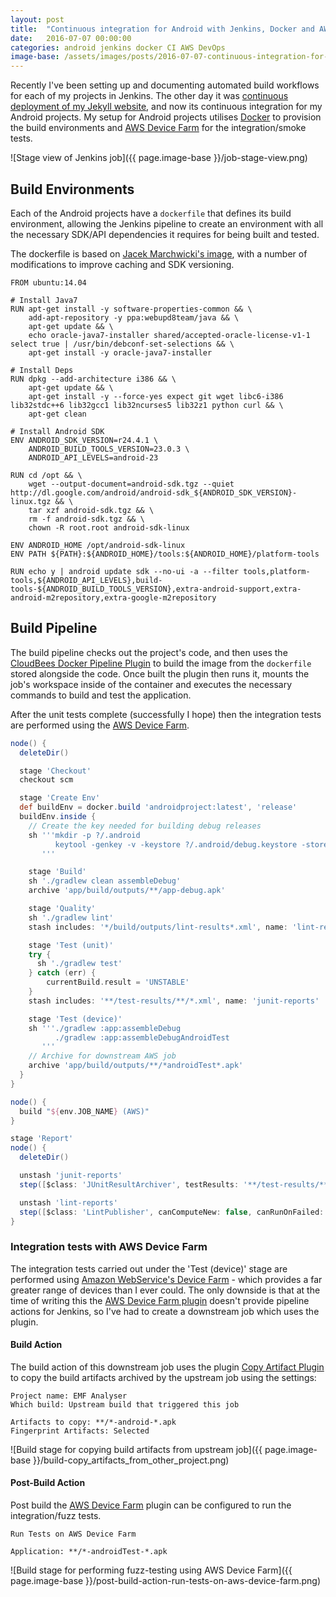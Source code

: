 ```yaml
---
layout: post
title:  "Continuous integration for Android with Jenkins, Docker and AWS"
date:   2016-07-07 00:00:00
categories: android jenkins docker CI AWS DevOps
image-base: /assets/images/posts/2016-07-07-continuous-integration-for-android-with-jenkins-docker-and-aws
---
```


Recently I've been setting up and documenting automated build workflows for each of my projects in Jenkins.
The other day it was [continuous deployment of my Jekyll website](http://sketchingdev.co.uk/blog/continuous-deployment-of-jekyll-website-with-jenkins.html),
and now its continuous integration for my Android projects. My setup for Android projects utilises [Docker](http://www.docker.com/) to
provision the build environments and [AWS Device Farm](https://aws.amazon.com/device-farm/)
for the integration/smoke tests.

![Stage view of Jenkins job]({{ page.image-base }}/job-stage-view.png)

## Build Environments

Each of the Android projects have a `dockerfile` that defines its build environment, allowing the Jenkins pipeline to
create an environment with all the necessary SDK/API dependencies it requires for being built and tested.

The dockerfile is based on
[Jacek Marchwicki's image](https://hub.docker.com/r/jacekmarchwicki/android/), with a number of modifications to improve
caching and SDK versioning.

```
FROM ubuntu:14.04

# Install Java7
RUN apt-get install -y software-properties-common && \
    add-apt-repository -y ppa:webupd8team/java && \
    apt-get update && \
    echo oracle-java7-installer shared/accepted-oracle-license-v1-1 select true | /usr/bin/debconf-set-selections && \
    apt-get install -y oracle-java7-installer

# Install Deps
RUN dpkg --add-architecture i386 && \
    apt-get update && \
    apt-get install -y --force-yes expect git wget libc6-i386 lib32stdc++6 lib32gcc1 lib32ncurses5 lib32z1 python curl && \
    apt-get clean

# Install Android SDK
ENV ANDROID_SDK_VERSION=r24.4.1 \
    ANDROID_BUILD_TOOLS_VERSION=23.0.3 \
    ANDROID_API_LEVELS=android-23

RUN cd /opt && \
    wget --output-document=android-sdk.tgz --quiet http://dl.google.com/android/android-sdk_${ANDROID_SDK_VERSION}-linux.tgz && \
    tar xzf android-sdk.tgz && \
    rm -f android-sdk.tgz && \
    chown -R root.root android-sdk-linux

ENV ANDROID_HOME /opt/android-sdk-linux
ENV PATH ${PATH}:${ANDROID_HOME}/tools:${ANDROID_HOME}/platform-tools

RUN echo y | android update sdk --no-ui -a --filter tools,platform-tools,${ANDROID_API_LEVELS},build-tools-${ANDROID_BUILD_TOOLS_VERSION},extra-android-support,extra-android-m2repository,extra-google-m2repository
```

## Build Pipeline

The build pipeline checks out the project's code, and then uses the
[CloudBees Docker Pipeline Plugin](https://wiki.jenkins-ci.org/display/JENKINS/Docker+Pipeline+Plugin) to
build the image from the `dockerfile` stored alongside the code. Once built the plugin then runs it, mounts the job's
workspace inside of the container and executes the necessary commands to build and test the application.

After the unit tests complete (successfully I hope) then the integration tests are performed using the
[AWS Device Farm](https://aws.amazon.com/device-farm/).

```groovy
node() {
  deleteDir()

  stage 'Checkout'
  checkout scm

  stage 'Create Env'
  def buildEnv = docker.build 'androidproject:latest', 'release'
  buildEnv.inside {
    // Create the key needed for building debug releases
    sh '''mkdir -p ?/.android
          keytool -genkey -v -keystore ?/.android/debug.keystore -storepass android -alias androiddebugkey -keypass android -dname "CN=Android Debug,O=Android,C=US"
       '''

    stage 'Build'
    sh './gradlew clean assembleDebug'
    archive 'app/build/outputs/**/app-debug.apk'

    stage 'Quality'
    sh './gradlew lint'
    stash includes: '*/build/outputs/lint-results*.xml', name: 'lint-reports'

    stage 'Test (unit)'
    try {
      sh './gradlew test'
    } catch (err) {
        currentBuild.result = 'UNSTABLE'
    }
    stash includes: '**/test-results/**/*.xml', name: 'junit-reports'

    stage 'Test (device)'
    sh '''./gradlew :app:assembleDebug
          ./gradlew :app:assembleDebugAndroidTest
       '''
    // Archive for downstream AWS job
    archive 'app/build/outputs/**/*androidTest*.apk'
  }
}

node() {
  build "${env.JOB_NAME} (AWS)"
}

stage 'Report'
node() {
  deleteDir()

  unstash 'junit-reports'
  step([$class: 'JUnitResultArchiver', testResults: '**/test-results/**/*.xml'])

  unstash 'lint-reports'
  step([$class: 'LintPublisher', canComputeNew: false, canRunOnFailed: true, defaultEncoding: '', healthy: '', pattern: '*/build/outputs/lint-results*.xml', unHealthy: ''])
}
```

### Integration tests with AWS Device Farm

The integration tests carried out under the 'Test (device)' stage are performed using [Amazon WebService's Device Farm](https://aws.amazon.com/device-farm/) - which
provides a far greater range of devices than I ever could. The only downside is that at the time of writing this the
[AWS Device Farm plugin](https://wiki.jenkins-ci.org/display/JENKINS/AWS+Device+Farm+Plugin) doesn't provide
pipeline actions for Jenkins, so I've had to create a downstream job which uses the plugin.

#### Build Action

The build action of this downstream job uses the plugin
[Copy Artifact Plugin](https://wiki.jenkins-ci.org/display/JENKINS/Copy+Artifact+Plugin) to copy the build artifacts
archived by the upstream job using the settings:

```
Project name: EMF Analyser
Which build: Upstream build that triggered this job

Artifacts to copy: **/*-android-*.apk
Fingerprint Artifacts: Selected
```

![Build stage for copying build artifacts from upstream job]({{ page.image-base }}/build-copy_artifacts_from_other_project.png)

#### Post-Build Action

Post build the [AWS Device Farm](https://wiki.jenkins-ci.org/display/JENKINS/AWS+Device+Farm+Plugin) plugin can be
configured to run the integration/fuzz tests.

```
Run Tests on AWS Device Farm

Application: **/*-androidTest-*.apk
```

![Build stage for performing fuzz-testing using AWS Device Farm]({{ page.image-base }}/post-build-action-run-tests-on-aws-device-farm.png)
